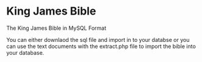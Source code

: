 King James Bible
==============

The King James Bible in MySQL Format

You can either downlaod the sql file and import in to your databse or you can use the text documents with the extract.php file to import the bible into your database.
